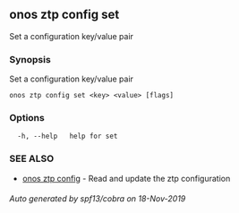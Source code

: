 ## onos ztp config set

Set a configuration key/value pair

### Synopsis

Set a configuration key/value pair

```
onos ztp config set <key> <value> [flags]
```

### Options

```
  -h, --help   help for set
```

### SEE ALSO

* [onos ztp config](onos_ztp_config.md)	 - Read and update the ztp configuration

###### Auto generated by spf13/cobra on 18-Nov-2019
